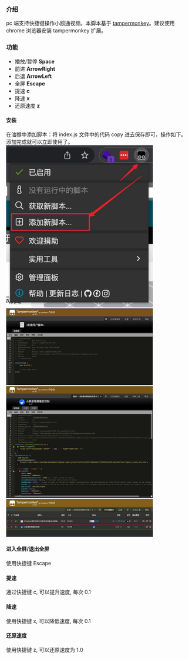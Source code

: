 ### 介绍

pc 端支持快捷键操作小鹅通视频。本脚本基于 [tampermonkey](https://www.tampermonkey.net/)。建议使用 chrome 浏览器安装 tampermonkey 扩展。

### 功能

- 播放/暂停 **Space**
- 前进 **ArrowRight**
- 后退 **ArrowLeft**
- 全屏 **Escape**
- 提速 **c**
- 降速 **x**
- 还原速度 **z**

#### 安装

在油猴中添加脚本：将 index.js 文件中的代码 copy 进去保存即可，操作如下。添加完成就可以立即使用了。
<img src="./static/添加新脚本.png" width="400" />
<img src="./static/新脚本默认页面.png" width="400" />
<img src="./static/粘贴脚本内容.png" width="400" />
<img src="./static/添加成功.png" width="400" />

#### 进入全屏/退出全屏

使用快捷键 Escape

#### 提速

通过快捷键 c, 可以提升速度, 每次 0.1

#### 降速

使用快捷键 x, 可以降低速度, 每次 0.1

#### 还原速度

使用快捷键 z, 可以还原速度为 1.0
